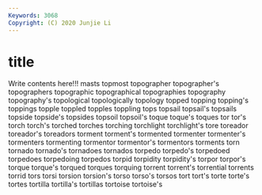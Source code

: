 ```yaml
---
Keywords: 3068
Copyright: (C) 2020 Junjie Li
---
```


# title

Write contents here!!!
masts 
topmost 
topographer
topographer's 
topographers 
topographic 
topographical 
topographies 
topography 
topography's 
topological 
topologically 
topology
topped 
topping 
topping's 
toppings 
topple 
toppled 
topples 
toppling 
tops 
topsail
topsail's 
topsails 
topside 
topside's 
topsides 
topsoil 
topsoil's 
toque 
toque's 
toques
tor 
tor's 
torch 
torch's 
torched 
torches 
torching 
torchlight 
torchlight's 
tore
toreador 
toreador's 
toreadors 
torment 
torment's 
tormented 
tormenter 
tormenter's 
tormenters 
tormenting
tormentor 
tormentor's 
tormentors 
torments 
torn 
tornado 
tornado's 
tornadoes 
tornados 
torpedo
torpedo's 
torpedoed 
torpedoes 
torpedoing 
torpedos 
torpid 
torpidity 
torpidity's 
torpor 
torpor's
torque 
torque's 
torqued 
torques 
torquing 
torrent 
torrent's 
torrential 
torrents 
torrid
tors 
torsi 
torsion 
torsion's 
torso 
torso's 
torsos 
tort 
tort's 
torte
torte's 
tortes 
tortilla 
tortilla's 
tortillas 
tortoise 
tortoise's 
